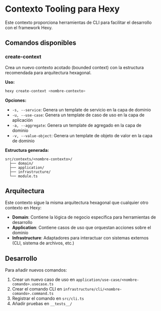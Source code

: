 # Contexto Tooling para Hexy

Este contexto proporciona herramientas de CLI para facilitar el desarrollo con el framework Hexy.

## Comandos disponibles

### create-context

Crea un nuevo contexto acotado (bounded context) con la estructura recomendada para arquitectura hexagonal.

**Uso:**

```bash
hexy create-context <nombre-contexto>
```

**Opciones:**

- `-s, --service`: Genera un template de servicio en la capa de dominio
- `-u, --use-case`: Genera un template de caso de uso en la capa de aplicación
- `-a, --aggregate`: Genera un template de agregado en la capa de dominio
- `-v, --value-object`: Genera un template de objeto de valor en la capa de dominio

**Estructura generada:**

```
src/contexts/<nombre-contexto>/
  ├── domain/
  ├── application/
  ├── infrastructure/
  └── module.ts
```

## Arquitectura

Este contexto sigue la misma arquitectura hexagonal que cualquier otro contexto en Hexy:

- **Domain**: Contiene la lógica de negocio específica para herramientas de desarrollo
- **Application**: Contiene casos de uso que orquestan acciones sobre el dominio
- **Infrastructure**: Adaptadores para interactuar con sistemas externos (CLI, sistema de archivos, etc.)

## Desarrollo

Para añadir nuevos comandos:

1. Crear un nuevo caso de uso en `application/use-case/<nombre-comando>.usecase.ts`
2. Crear el comando CLI en `infrastructure/cli/<nombre-comando>.command.ts`
3. Registrar el comando en `src/cli.ts`
4. Añadir pruebas en `__tests__/` 